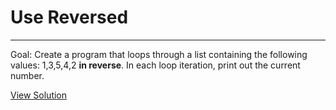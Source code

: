 # Use Reversed

---

Goal: Create a program that loops through a list containing the following values: 1,3,5,4,2 **in reverse**.  In each loop iteration, print out the current number.

[View Solution](solution.py)
